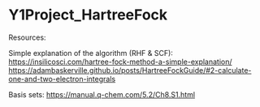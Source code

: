 # Y1Project_HartreeFock

Resources:

Simple explanation of the algorithm (RHF & SCF):
https://insilicosci.com/hartree-fock-method-a-simple-explanation/
https://adambaskerville.github.io/posts/HartreeFockGuide/#2-calculate-one-and-two-electron-integrals

Basis sets:
https://manual.q-chem.com/5.2/Ch8.S1.html
